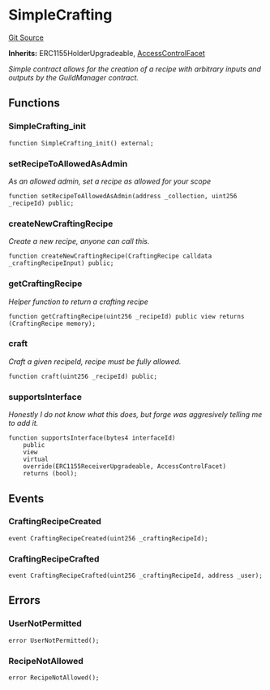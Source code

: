 # SimpleCrafting
[Git Source](https://github.com/TreasureProject/spellcaster-facets/blob/35a5f7a33e5c726475104b88b7e2a468bb5aa2b7/src/crafting/SimpleCrafting.sol)

**Inherits:**
ERC1155HolderUpgradeable, [AccessControlFacet](/src/access/AccessControlFacet.sol/contract.AccessControlFacet.md)

*Simple contract allows for the creation of a recipe with arbitrary inputs and outputs
by the GuildManager contract.*


## Functions
### SimpleCrafting_init


```solidity
function SimpleCrafting_init() external;
```

### setRecipeToAllowedAsAdmin

*As an allowed admin, set a recipe as allowed for your scope*


```solidity
function setRecipeToAllowedAsAdmin(address _collection, uint256 _recipeId) public;
```

### createNewCraftingRecipe

*Create a new recipe, anyone can call this.*


```solidity
function createNewCraftingRecipe(CraftingRecipe calldata _craftingRecipeInput) public;
```

### getCraftingRecipe

*Helper function to return a crafting recipe*


```solidity
function getCraftingRecipe(uint256 _recipeId) public view returns (CraftingRecipe memory);
```

### craft

*Craft a given recipeId, recipe must be fully allowed.*


```solidity
function craft(uint256 _recipeId) public;
```

### supportsInterface

*Honestly I do not know what this does, but forge was aggresively telling me to add it.*


```solidity
function supportsInterface(bytes4 interfaceId)
    public
    view
    virtual
    override(ERC1155ReceiverUpgradeable, AccessControlFacet)
    returns (bool);
```

## Events
### CraftingRecipeCreated

```solidity
event CraftingRecipeCreated(uint256 _craftingRecipeId);
```

### CraftingRecipeCrafted

```solidity
event CraftingRecipeCrafted(uint256 _craftingRecipeId, address _user);
```

## Errors
### UserNotPermitted

```solidity
error UserNotPermitted();
```

### RecipeNotAllowed

```solidity
error RecipeNotAllowed();
```

